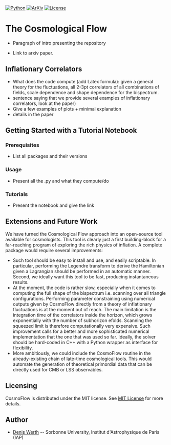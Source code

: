 [![Python](https://img.shields.io/badge/python-3.8.2-blue.svg)](https://python.org)
[![ArXiv](https://img.shields.io/badge/arXiv-2210...-yellowgreen.svg)](https://google.com)
[![License](https://img.shields.io/badge/License-MIT-blue.svg)](https://choosealicense.com/licenses/mit/)


# The Cosmological Flow

* Paragraph of intro presenting the repository

* Link to arxiv paper.

## Inflationary Correlators

* What does the code compute (add Latex formula): given a general theory for the fluctuations, all 2-3pt correlators of all combinations of fields, scale dependence and shape dependence for the bispectrum.
* sentence saying that we provide several examples of inflationary correlators, look at the paper)
* Give a few examples of plots + minimal explanation
* details in the paper

## Getting Started with a Tutorial Notebook

### Prerequisites

* List all packages and their versions

### Usage

* Present all the .py and what they compute/do

### Tutorials

* Present the notebook and give the link

## Extensions and Future Work

We have turned the Cosmological Flow approach into an open-source tool available for cosmologists. This tool is clearly just a first building-block for a far-reaching program of exploring the rich physics of inflation. A complete package would require several improvements: 

* Such tool should be easy to install and use, and easily scriptable. In particular, performing the Legendre transform to derive the Hamiltonian given a Lagrangian should be performed in an automatic manner. Second, we ideally want this tool to be fast, producing instantaneous results. 
* At the moment, the code is rather slow, especially when it comes to computing the full shape of the bispectrum i.e. scanning over all triangle configurations. Performing parameter constraining using numerical outputs given by CosmoFlow directly from a theory of inflationary fluctuations is at the moment out of reach. The main limitation is the integration time of the correlators inside the horizon, which grows exponentially with the number of subhorizon efolds. Scanning the squeezed limit is therefore computationally very expensive. Such improvement calls for a better and more sophisticated numerical implementation that the one that was used so far. Ideally, the solver should be hard-coded in C++ with a Python wrapper as interface for flexibility.
* More ambitiously, we could include the CosmoFlow routine in the already-existing chain of late-time cosmological tools. This would automate the generation of theoretical primordial data that can be directly used for CMB or LSS observables.

## Licensing 

CosmoFlow is distributed under the MIT license. See [MIT License](https://en.wikipedia.org/wiki/MIT_License) for more details.

## Author

* [Denis Werth](mailto:werth@iap.fr) -- Sorbonne University, Institut d'Astrophysique de Paris (IAP)


